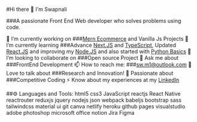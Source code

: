 #Hi there 👋 I'm Swapnali

###A passionate Front End Web developer who solves problems using code.

🔭 I’m currently working on ###[Mern Ecommerce](https://github.com/swapnali-more/mern-ecommerce) and Vanilla Js Projects
🌱 I’m currently learning ###Advance [Next.JS](https://nextjs.org/) and [TypeScript](https://www.typescriptlang.org/), Updated [React.JS](https://react.dev/) and improving my [Node.JS](https://www.w3schools.com/nodejs/) and also started with [Python Basics](https://www.w3schools.com/python/) 
👯 I’m looking to collaborate on ###Open source Project
💬 Ask me about ###FrontEnd Development
📫 How to reach me: ###sw.m1@outlook.com
🚀 Love to talk about ###Research and Innovation!
💪 Passionate about ###Competitive Coding
⚡ Know about my experiences at my [LinkedIn](https://www.linkedin.com/in/swapnali-more/)

##⚙ Languages and Tools:
html5 css3 JavaScript reactjs React Native reactrouter reduxjs jquery nodejs json webpack babeljs bootstrap sass tailwindcss material ui git canva netlify heroku github pages visualstudio adobe photoshop microsoft office notion Jira Figma
